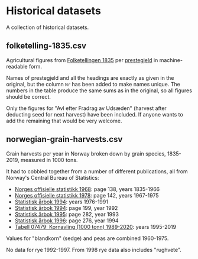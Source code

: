 
# Historical datasets

A collection of historical datasets.

## folketelling-1835.csv

Agricultural figures from
[Folketellingen 1835](https://www.ssb.no/a/folketellinger/fob1835.html)
per [prestegjeld](https://lokalhistoriewiki.no/wiki/Prestegjeld)
in machine-readable form.

Names of prestegjeld and all the headings are exactly as given in the
original, but the column `Nr` has been added to make names unique.
The numbers in the table produce the same sums as in the original, so
all figures should be correct.

Only the figures for "Avl efter Fradrag av Udsæden" (harvest after
deducting seed for next harvest) have been included. If anyone wants
to add the remaining that would be very welcome.

## norwegian-grain-harvests.csv

Grain harvests per year in Norway broken down by grain species, 1835-2019,
measured in 1000 tons.

It had to cobbled together from a number of different publications,
all from Norway's Central Bureau of Statistics:

  * [Norges offisielle statistikk 1968](https://www.ssb.no/a/histstat/hs1968.pdf): page 138, years 1835-1966
  * [Norges offisielle statistikk 1978](https://www.ssb.no/a/histstat/hs1978/hs1978.pdf): page 142, years 1967-1975
  * [Statistisk årbok 1994](https://www.ssb.no/a/histstat/tabeller/14-14-8t.txt): years 1976-1991
  * [Statistisk årbok 1994](https://www.ssb.no/a/histstat/aarbok/1994.pdf): page 199, year 1992
  * [Statistisk årbok 1995](https://www.ssb.no/a/histstat/aarbok/1995.pdf): page 282, year 1993
  * [Statistisk årbok 1996](https://www.ssb.no/a/histstat/aarbok/1996.pdf): page 276, year 1994
  * [Tabell 07479: Kornavling (1000 tonn) 1989-2020](https://www.ssb.no/statbank/table/07479/): years 1995-2019

Values for "blandkorn" (sedge) and peas are combined 1960-1975.

No data for rye 1992-1997. From 1998 rye data also includes
"rughvete".
